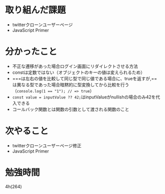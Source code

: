 # 取り組んだ課題

- twitterクローンユーザーページ
- JavaScript Primer

# 分かったこと

- 不正な遷移があった場合ログイン画面にリダイレクトさせる方法
- constは定数ではない（オブジェクトのキーの値は変えられるため）
- ===は左右の値を比較して同じ型で同じ値である場合に、trueを返すが,==は異なる型であった場合暗黙的に型変換してから比較を行う（`console.log(1 == "1"); // => true`）
- `const value = inputValue ?? 42;`はinputValueがnullishの場合のみ42を代入できる
- コールバック関数とは関数の引数として渡される関数のこと

# 次やること
- twitterクローンユーザーページ修正
- JavaScript Primer
# 勉強時間
4h(264)